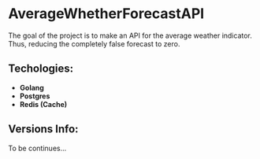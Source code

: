 # AverageWhetherForecastAPI
The goal of the project is to make an API for the average weather indicator. Thus, reducing the completely false forecast to zero.

## Techologies:
- **Golang**
- **Postgres**
- **Redis (Cache)**

## Versions Info:
To be continues...
